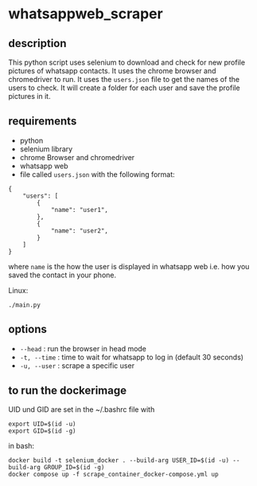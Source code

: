 # whatsappweb_scraper

## description
This python script uses selenium to download and check for new profile pictures of whatsapp contacts.
It uses the chrome browser and chromedriver to run. 
It uses the `users.json` file to get the names of the users to check. 
It will create a folder for each user and save the profile pictures in it.

## requirements
+ python
+ selenium library
+ chrome Browser and chromedriver
+ whatsapp web
+ file called `users.json` with the following format:
```
{
    "users": [
        {
            "name": "user1",
        },
        {
            "name": "user2",
        }
    ]
}
```
where `name` is the how the user is displayed in whatsapp web i.e. how you saved the contact in your phone.

Linux:
```
./main.py 
```

## options

+ `--head` : run the browser in head mode
+ `-t, --time` : time to wait for whatsapp to log in (default 30 seconds)
+ `-u, --user` : scrape a specific user

## to run the dockerimage
UID und GID are set in the ~/.bashrc file with
```
export UID=$(id -u)
export GID=$(id -g)
```

in bash:
```
docker build -t selenium_docker . --build-arg USER_ID=$(id -u) --build-arg GROUP_ID=$(id -g)
docker compose up -f scrape_container_docker-compose.yml up
```